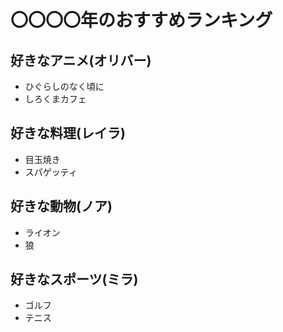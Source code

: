 # 〇〇〇〇年のおすすめランキング

## 好きなアニメ(オリバー)
- ひぐらしのなく頃に
- しろくまカフェ

## 好きな料理(レイラ)
- 目玉焼き
- スパゲッティ

## 好きな動物(ノア)
- ライオン
- 狼

## 好きなスポーツ(ミラ)
- ゴルフ
- テニス
